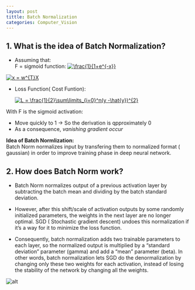 ```yaml
---
layout: post
tittle: Batch Normalization
categories: Computer_Vision
---
```


## 1. What is the idea of Batch Normalization?  
* Assuming that:  
F = sigmoid function:
     <a href="https://www.codecogs.com/eqnedit.php?latex=\frac{1}{1&plus;e^{-x}}" target="_blank"><img src="https://latex.codecogs.com/gif.latex?\frac{1}{1&plus;e^{-x}}" title="\frac{1}{1+e^{-x}}" /></a>  
  
<a href="https://www.codecogs.com/eqnedit.php?latex=x&space;=&space;w^{T}X" target="_blank"><img src="https://latex.codecogs.com/gif.latex?x&space;=&space;w^{T}X" title="x = w^{T}X" /></a>  

* Loss Function( Cost Funtion):  

    <a href="https://www.codecogs.com/eqnedit.php?latex=L&space;=&space;\frac{1}{2}\sum\limits_{i=0}^n(y&space;-\hat{y})^{2}" target="_blank"><img src="https://latex.codecogs.com/gif.latex?L&space;=&space;\frac{1}{2}\sum\limits_{i=0}^n(y&space;-\hat{y})^{2}" title="L = \frac{1}{2}\sum\limits_{i=0}^n(y -\hat{y})^{2}" /></a>

With F is the sigmoid activation:
+   Move quickly to 1 -> So the derivation is qpproximately 0
+   As a consequence, *vanishing gradient occur*

**Idea of Batch Normlization:**  
Batch Norm normalizes input by transfering them to normalized format ( gaussian) in order to improve training phase in deep neural network.

## 2. How does Batch Norm work?
- Batch Norm normalizes output of a previous activation layer by subtracting the batch mean and dividing by the batch standard deviation.  

- However, after this shift/scale of activation outputs by some randomly initialized parameters, the weights in the next layer are no longer optimal. SGD ( Stochastic gradient descent) undoes this normalization if it’s a way for it to minimize the loss function.  

- Consequently, batch normalization adds two trainable parameters to each layer, so the normalized output is multiplied by a “standard deviation” parameter (gamma) and add a “mean” parameter (beta). In other words, batch normalization lets SGD do the denormalization by changing only these two weights for each activation, instead of losing the stability of the network by changing all the weights.

![alt](https://miro.medium.com/max/633/1*Hiq-rLFGDpESpr8QNsJ1jg.png)